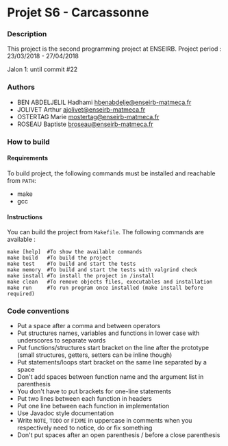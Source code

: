 # Projet S6 - Carcassonne

### Description

This project is the second programming project at ENSEIRB.
Project period : 23/03/2018 - 27/04/2018

Jalon 1: until commit #22


### Authors

* BEN ABDELJELIL Hadhami [hbenabdelje@enseirb-matmeca.fr](mailto:hbenabdelje@enseirb-matmeca.fr)
* JOLIVET Arthur [ajolivet@enseirb-matmeca.fr](mailto:ajolivet@enseirb-matmeca.fr)
* OSTERTAG Marie [mostertag@enseirb-matmeca.fr](mailto:mostertag@enseirb-matmeca.fr)
* ROSEAU Baptiste [broseau@enseirb-matmeca.fr](mailto:broseau@enseirb-matmeca.fr)


### How to build

#### Requirements

To build project, the following commands must be installed and reachable from `PATH`:
- make
- gcc

#### Instructions

You can build the project from `Makefile`.
The following commands are available :
```
make [help]  #To show the available commands
make build   #To build the project
make test    #To build and start the tests
make memory  #To build and start the tests with valgrind check
make install #To install the project in /install
make clean   #To remove objects files, executables and installation
make run     #To run program once installed (make install before required)
```

### Code conventions

- Put a space after a comma and between operators
- Put structures names, variables and functions in lower case with underscores to separate words
- Put functions/structures start bracket on the line after the prototype
    (small structures, getters, setters can be inline though)
- Put statements/loops start bracket on the same line separated by a space
- Don't add spaces between function name and the argument list in parenthesis
- You don't have to put brackets for one-line statements
- Put two lines between each function in headers
- Put one line between each function in implementation
- Use Javadoc style documentation
- Write `NOTE`, `TODO` or `FIXME` in uppercase in comments when you respectively need to notice, do or fix something
- Don't put spaces after an open parenthesis / before a close parenthesis
